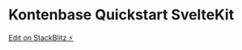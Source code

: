 # Kontenbase Quickstart SvelteKit

[Edit on StackBlitz ⚡️](https://stackblitz.com/fork/github/kontenbase/quickstart-sveltekit)
